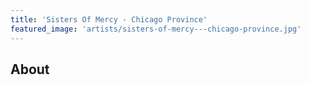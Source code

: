 ```yaml
---
title: 'Sisters Of Mercy - Chicago Province'
featured_image: 'artists/sisters-of-mercy---chicago-province.jpg'
---
```


## About


